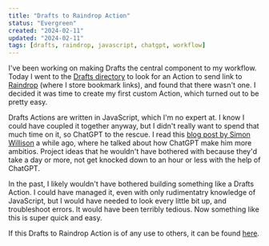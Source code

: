 ```yaml
---
title: "Drafts to Raindrop Action"
status: "Evergreen"
created: "2024-02-11"
updated: "2024-02-11"
tags: [drafts, raindrop, javascript, chatgpt, workflow]
---
```

I've been working on making Drafts the central component to my workflow. Today I went to the [Drafts directory](https://directory.getdrafts.com/) to look for an Action to send link to [Raindrop](https://raindrop.io/) (where I store bookmark links), and found that there wasn't one. I decided it was time to create my first custom Action, which turned out to be pretty easy.

Drafts Actions are written in JavaScript, which I'm no expert at. I know I could have coupled it together anyway, but I didn't really want to spend that much time on it, so ChatGPT to the rescue. I read this [blog post by Simon Willison](https://simonwillison.net/2023/Mar/27/ai-enhanced-development/) a while ago, where he talked about how ChatGPT make him more ambitios. Project ideas that he wouldn't have bothered with because they'd take a day or more, not get knocked down to an hour or less with the help of ChatGPT.

In the past, I likely wouldn't have bothered building something like a Drafts Action. I could have managed it, even with only rudimentatry knowledge of JavaScript, but I would have needed to look every little bit up, and troubleshoot errors. It would have been terribly tedious. Now something like this is super quick and easy.

If this Drafts to Raindrop Action is of any use to others, it can be found [here](https://directory.getdrafts.com/a/2Ps).